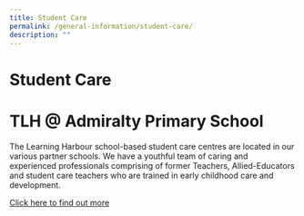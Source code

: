 ```yaml
---
title: Student Care
permalink: /general-information/student-care/
description: ""
---
```


# Student Care

# TLH @ Admiralty Primary School

The Learning Harbour school-based student care centres are located in our various partner schools. We have a youthful team of caring and experienced professionals comprising of former Teachers, Allied-Educators and student care teachers who are trained in early childhood care and development.

[Click here to find out more](https://scc.learningharbour.org/tlh-Admiralty-primary-school/)
